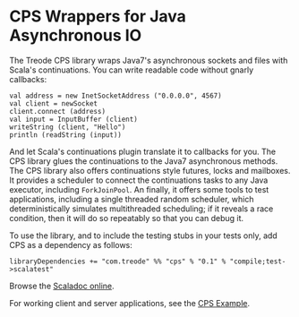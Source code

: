 # CPS Wrappers for Java Asynchronous IO

The Treode CPS library wraps Java7's asynchronous sockets and files with Scala's continuations.  You
can write readable code without gnarly callbacks:

    val address = new InetSocketAddress ("0.0.0.0", 4567)
    val client = newSocket
    client.connect (address)
    val input = InputBuffer (client)
    writeString (client, "Hello")
    println (readString (input))

And let Scala's continuations plugin translate it to callbacks for you.  The CPS library glues the
continuations to the Java7 asynchronous methods.  The CPS library also offers continuations style
futures, locks and mailboxes.  It provides a scheduler to connect the continuations tasks to any
Java executor, including `ForkJoinPool`.  An finally, it offers some tools to test applications,
including a single threaded random scheduler, which deterministically simulates multithreaded
scheduling; if it reveals a race condition, then it will do so repeatably so that you can debug it.

To use the library, and to include the testing stubs in your tests only, add CPS as a dependency as
follows:

    libraryDependencies += "com.treode" %% "cps" % "0.1" % "compile;test->scalatest"

Browse the [Scaladoc online](http://treode.github.com/cps/).

For working client and server applications, see the [CPS Example](https://github.com/Treode/cps-example).
